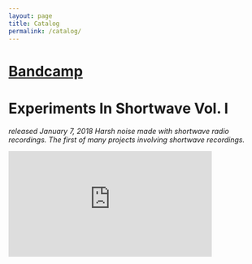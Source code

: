 ```yaml
---
layout: page
title: Catalog
permalink: /catalog/
---
```


# [Bandcamp](https://deadlegincidentrecords.bandcamp.com/music)


# Experiments In Shortwave Vol. I
*released January 7, 2018*
*Harsh noise made with shortwave radio recordings. The first of many projects involving shortwave recordings.*
<iframe style="border: 0; width: 400px; height: 208px;" src="https://bandcamp.com/EmbeddedPlayer/album=3807397724/size=large/bgcol=333333/linkcol=e32c14/artwork=small/transparent=true/" seamless><a href="http://deadlegincidentrecords.bandcamp.com/album/experiments-in-shortwave-vol-i">Experiments In Shortwave Vol. I by Heaven Of Animals</a></iframe>
